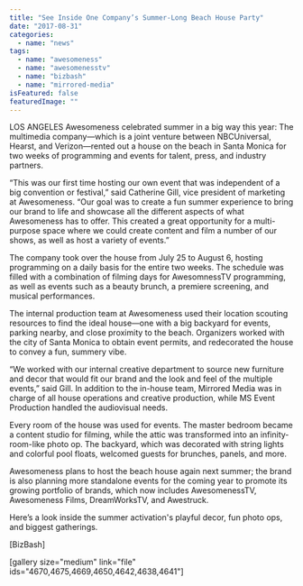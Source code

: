 ```yaml
---
title: "See Inside One Company’s Summer-Long Beach House Party"
date: "2017-08-31"
categories: 
  - name: "news"
tags: 
  - name: "awesomeness"
  - name: "awesomenesstv"
  - name: "bizbash"
  - name: "mirrored-media"
isFeatured: false
featuredImage: ""
---
```


LOS ANGELES Awesomeness celebrated summer in a big way this year: The multimedia company—which is a joint venture between NBCUniversal, Hearst, and Verizon—rented out a house on the beach in Santa Monica for two weeks of programming and events for talent, press, and industry partners.

“This was our first time hosting our own event that was independent of a big convention or festival,” said Catherine Gill, vice president of marketing at Awesomeness. “Our goal was to create a fun summer experience to bring our brand to life and showcase all the different aspects of what Awesomeness has to offer. This created a great opportunity for a multi-purpose space where we could create content and film a number of our shows, as well as host a variety of events.”

The company took over the house from July 25 to August 6, hosting programming on a daily basis for the entire two weeks. The schedule was filled with a combination of filming days for AwesomnessTV programming, as well as events such as a beauty brunch, a premiere screening, and musical performances.

The internal production team at Awesomeness used their location scouting resources to find the ideal house—one with a big backyard for events, parking nearby, and close proximity to the beach. Organizers worked with the city of Santa Monica to obtain event permits, and redecorated the house to convey a fun, summery vibe.

“We worked with our internal creative department to source new furniture and decor that would fit our brand and the look and feel of the multiple events,” said Gill. In addition to the in-house team, Mirrored Media was in charge of all house operations and creative production, while MS Event Production handled the audiovisual needs.

Every room of the house was used for events. The master bedroom became a content studio for filming, while the attic was transformed into an infinity-room-like photo op. The backyard, which was decorated with string lights and colorful pool floats, welcomed guests for brunches, panels, and more.

Awesomeness plans to host the beach house again next summer; the brand is also planning more standalone events for the coming year to promote its growing portfolio of brands, which now includes AwesomenessTV, Awesomeness Films, DreamWorksTV, and Awestruck.

Here’s a look inside the summer activation's playful decor, fun photo ops, and biggest gatherings.

\[BizBash\]

\[gallery size="medium" link="file" ids="4670,4675,4669,4650,4642,4638,4641"\]
